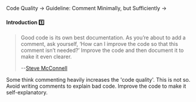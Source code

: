 <link rel="stylesheet" href="{{baseUrl}}/css/textbook.css">

<div class="website-content">

<div id="path">Code Quality &rarr; Guideline: Comment Minimally, but Sufficiently &rarr;</div>

<div id="title">

#### Introduction :one:

</div>

<div id="body">

> Good code is its own best documentation. As you’re about to add a comment, ask yourself, ‘How can I improve the code so that this comment isn’t needed?’ Improve the code
> and then document it to make it even clearer.
>
> --[Steve McConnell](https://en.wikipedia.org/wiki/Steve_McConnell)

Some think commenting heavily increases the 'code quality'. This is not so. Avoid writing comments to explain bad code. Improve the code to make it self-explanatory.

</div>

<div id="extras">
<div>

</div>
